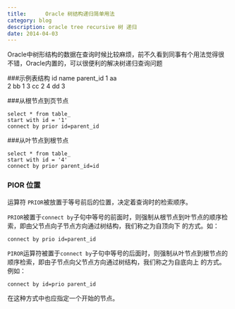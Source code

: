 ```yaml
---
title:      Oracle 树结构递归简单用法
category: blog
description: oracle tree recursive 树 递归
date: 2014-04-03
---
```


Oracle中树形结构的数据在查询时候比较麻烦，前不久看到同事有个用法觉得很不错，Oracle内置的，可以很便利的解决树递归查询问题

###示例表结构
    id       name   parent_id
    1         aa     
    2         bb    1
    3         cc    2
    4         dd    3

###从根节点到页节点

    select * from table_
    start with id = '1'
    connect by prior id=parent_id

###从叶节点到根节点

    select * from table_ 
    start with id = '4'
    connect by prior parent_id=id

### PIOR 位置

运算符 `PRIOR`被放置于等号前后的位置，决定着查询时的检索顺序。

`PRIOR`被置于`connect by`子句中等号的前面时，则强制从根节点到叶节点的顺序检索，即由父节点向子节点方向通过树结构，我们称之为自顶向下 的方式。如：

    connect by prio id=parent_id
`PIROR`运算符被置于`connect by`子句中等号的后面时，则强制从叶节点到根节点的顺序检索，即由子节点向父节点方向通过树结构，我们称之为自底向上 的方式。例如：

    connect by id=prio parent_id
在这种方式中也应指定一个开始的节点。
